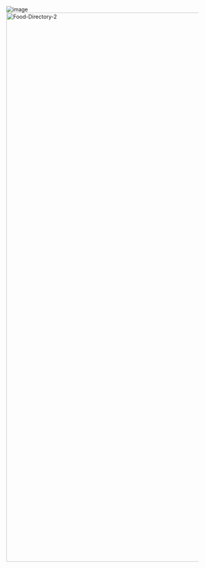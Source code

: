 ![image](https://user-images.githubusercontent.com/84886044/167575411-c5857372-69c7-4c1b-9f4f-59848dfbc50e.png)
<img width="1440" alt="Food-Directory-2" src="https://user-images.githubusercontent.com/84886044/209595493-463a2841-d050-4787-b951-bfd795d5dad0.png">

